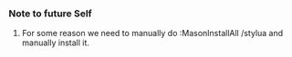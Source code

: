 ### Note to future Self

1. For some reason we need to manually do :MasonInstallAll /stylua and manually install it.
